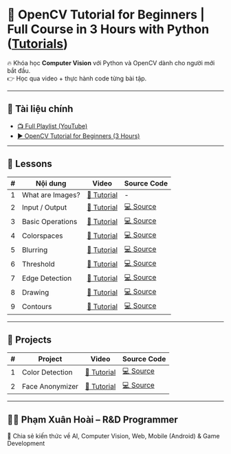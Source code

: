 # 🎯 OpenCV Tutorial for Beginners | Full Course in 3 Hours with Python ([Tutorials](https://www.youtube.com/watch?v=eDIj5LuIL4A&list=PLb49csYFtO2HAdNGChGzohFJGnJnXBOqd&index=2))

🔥 Khóa học **Computer Vision** với Python và OpenCV dành cho người mới bắt đầu.  
👉 Học qua video + thực hành code từng bài tập.  

---

## 🎥 Tài liệu chính
- [📺 Full Playlist (YouTube)](https://www.youtube.com/playlist?list=PLb49csYFtO2HAdNGChGzohFJGnJnXBOqd)  
- [▶️ OpenCV Tutorial for Beginners (3 Hours)](https://www.youtube.com/watch?v=eDIj5LuIL4A&index=2)  

---

## 📖 Lessons

| # | Nội dung | Video | Source Code |
|---|----------|-------|-------------|
| 1 | What are Images? | [🎥 Tutorial](https://www.youtube.com/watch?v=eDIj5LuIL4A&index=2&t=57s) | - |
| 2 | Input / Output | [🎥 Tutorial](https://www.youtube.com/watch?v=eDIj5LuIL4A&index=2&t=569s) | [💻 Source](https://github.com/kitajima2910/phamxuanhoai/tree/master/python/opencv/lesson2) |
| 3 | Basic Operations | [🎥 Tutorial](https://www.youtube.com/watch?v=eDIj5LuIL4A&index=2&t=1692s) | [💻 Source](https://github.com/kitajima2910/error404-labs/tree/master/python/opencv/lesson3) |
| 4 | Colorspaces | [🎥 Tutorial](https://www.youtube.com/watch?v=eDIj5LuIL4A&index=2&t=2337s) | [💻 Source](https://github.com/kitajima2910/error404-labs/tree/master/python/opencv/lesson4) |
| 5 | Blurring | [🎥 Tutorial](https://www.youtube.com/watch?v=eDIj5LuIL4A&index=2&t=3099s) | [💻 Source](https://github.com/kitajima2910/error404-labs/tree/master/python/opencv/lesson5) |
| 6 | Threshold | [🎥 Tutorial](https://www.youtube.com/watch?v=eDIj5LuIL4A&index=2&t=4016s) | [💻 Source](https://github.com/kitajima2910/error404-labs/tree/master/python/opencv/lesson6) |
| 7 | Edge Detection | [🎥 Tutorial](https://www.youtube.com/watch?v=eDIj5LuIL4A&index=2&t=4933s) | [💻 Source](https://github.com/kitajima2910/error404-labs/tree/master/python/opencv/lesson7) |
| 8 | Drawing | [🎥 Tutorial](https://www.youtube.com/watch?v=eDIj5LuIL4A&index=2&t=5491s) | [💻 Source](https://github.com/kitajima2910/error404-labs/tree/master/python/opencv/lesson8) |
| 9 | Contours | [🎥 Tutorial](https://www.youtube.com/watch?v=eDIj5LuIL4A&index=2&t=6317s) | [💻 Source](https://github.com/kitajima2910/error404-labs/tree/master/python/opencv/lesson9) |

---

## 🚀 Projects

| # | Project | Video | Source Code |
|---|---------|-------|-------------|
| 1 | Color Detection | [🎥 Tutorial](https://www.youtube.com/watch?v=eDIj5LuIL4A&index=2&t=7770s) | [💻 Source](https://github.com/kitajima2910/error404-labs/tree/master/python/opencv/project1) |
| 2 | Face Anonymizer | [🎥 Tutorial](https://www.youtube.com/watch?v=eDIj5LuIL4A&index=2&t=8928s) | [💻 Source](https://github.com/kitajima2910/error404-labs/tree/master/python/opencv/project2) |

---

## 👨‍💻 Phạm Xuân Hoài – R&D Programmer
📌 Chia sẻ kiến thức về AI, Computer Vision, Web, Mobile (Android) & Game Development
